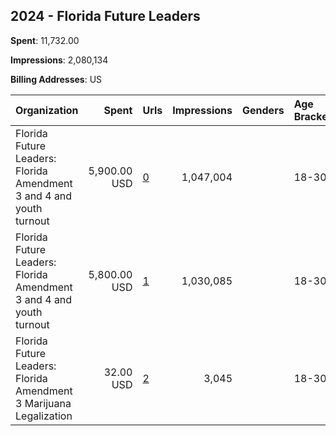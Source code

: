 ## 2024 - Florida Future Leaders 
**Spent**: 11,732.00

**Impressions**: 2,080,134

**Billing Addresses**: US

|Organization|Spent|Urls|Impressions|Genders|Age Brackets|Country Codes|
|:---|---:|:---|---:|:---|:---|:---|
|Florida Future Leaders: Florida Amendment 3 and 4 and youth turnout|5,900.00 USD|[0](https://www.snap.com/political-ads/asset/fac19045aefc326c443cc2ac1102b3e0feac7fd75b4876c798a43a53fcb9b2ef?mediaType=mp4)|1,047,004||18-30|united states|
|Florida Future Leaders: Florida Amendment 3 and 4 and youth turnout|5,800.00 USD|[1](https://www.snap.com/political-ads/asset/4f0ea84a2810ad0162361054a1cf58cc84a6c11a12ff0d32eeb8e64e1ca5fe4c?mediaType=mp4)|1,030,085||18-30|united states|
|Florida Future Leaders: Florida Amendment 3 Marijuana Legalization|32.00 USD|[2](https://www.snap.com/political-ads/asset/9ce1f860ac785b589bb9be2d1e247b3be5053f225677356105d59a4850b3f4a3?mediaType=mp4)|3,045||18-30|united states|
